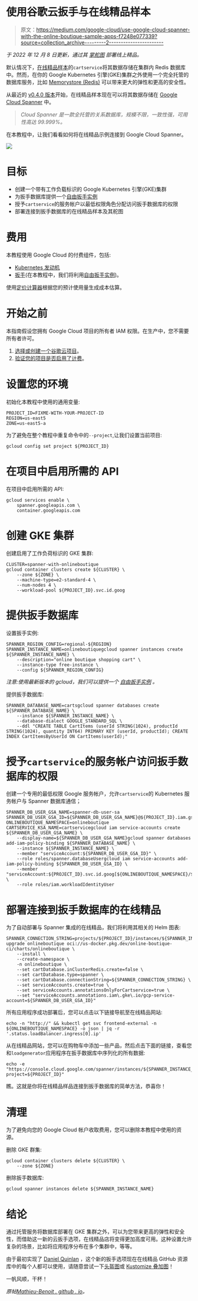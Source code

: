 # 使用谷歌云扳手与在线精品样本

> 原文：<https://medium.com/google-cloud/use-google-cloud-spanner-with-the-online-boutique-sample-apps-f7248e077339?source=collection_archive---------2----------------------->

*于 2022 年 12 月 8 日更新，通过其* [*掌舵图*](/google-cloud/246119e46d53) *部署线上精品。*

默认情况下，[在线精品样本](https://github.com/GoogleCloudPlatform/microservices-demo)的`cartservice`将其数据存储在集群内 Redis 数据库中。然而，在你的 Google Kubernetes 引擎(GKE)集群之外使用一个完全托管的数据库服务，比如 [Memorystore (Redis)](/google-cloud/64b71969318d) 可以带来更大的弹性和更高的安全性。

从最近的 [v0.4.0 版本](https://github.com/GoogleCloudPlatform/microservices-demo/releases/tag/v0.4.0)开始，在线精品样本现在可以将其数据存储在 [Google Cloud Spanner](https://cloud.google.com/spanner) 中。

> *Cloud Spanner 是一款全托管的关系数据库，规模不限，一致性强，可用性高达 99.999%。*

在本教程中，让我们看看如何将在线精品示例连接到 Google Cloud Spanner。

![](img/bf5f3749217883423ee1caac9ae4e212.png)

# 目标

*   创建一个带有工作负载标识的 Google Kubernetes 引擎(GKE)集群
*   为扳手数据库提供一个[自由扳手实例](https://cloud.google.com/blog/products/spanner/try-cloud-spanner-databases)
*   授予`cartservice`的服务帐户以最低权限角色分配访问扳手数据库的权限
*   部署连接到扳手数据库的在线精品样本及其舵图

# 费用

本教程使用 Google Cloud 的付费组件，包括:

*   [Kubernetes 发动机](https://cloud.google.com/kubernetes-engine/pricing)
*   [扳手](https://cloud.google.com/spanner/pricing)(在本教程中，我们将利用[自由扳手实例](https://cloud.google.com/blog/products/spanner/try-cloud-spanner-databases))。

使用[定价计算器](https://cloud.google.com/products/calculator)根据您的预计使用量生成成本估算。

# 开始之前

本指南假设您拥有 Google Cloud 项目的所有者 IAM 权限。在生产中，您不需要所有者许可。

1.  [选择或创建一个谷歌云项目](https://console.cloud.google.com/projectselector2)。
2.  [验证您的项目是否启用了计费](https://cloud.google.com/billing/docs/how-to/modify-project)。

# 设置您的环境

初始化本教程中使用的通用变量:

```
PROJECT_ID=FIXME-WITH-YOUR-PROJECT-ID
REGION=us-east5
ZONE=us-east5-a
```

为了避免在整个教程中重复命令中的`--project`,让我们设置当前项目:

```
gcloud config set project ${PROJECT_ID}
```

# 在项目中启用所需的 API

在项目中启用所需的 API:

```
gcloud services enable \
    spanner.googleapis.com \
    container.googleapis.com
```

# 创建 GKE 集群

创建启用了工作负荷标识的 GKE 集群:

```
CLUSTER=spanner-with-onlineboutique
gcloud container clusters create ${CLUSTER} \
    --zone ${ZONE} \
    --machine-type=e2-standard-4 \
    --num-nodes 4 \
    --workload-pool ${PROJECT_ID}.svc.id.goog
```

# 提供扳手数据库

设置扳手实例:

```
SPANNER_REGION_CONFIG=regional-${REGION}
SPANNER_INSTANCE_NAME=onlineboutiquegcloud spanner instances create ${SPANNER_INSTANCE_NAME} \
    --description="online boutique shopping cart" \
    --instance-type free-instance \
    --config ${SPANNER_REGION_CONFIG}
```

*注意:使用最新版本的 gcloud，我们可以提供一个* [*自由扳手实例*](https://cloud.google.com/blog/products/spanner/try-cloud-spanner-databases) *。*

提供扳手数据库:

```
SPANNER_DATABASE_NAME=cartsgcloud spanner databases create ${SPANNER_DATABASE_NAME} \
    --instance ${SPANNER_INSTANCE_NAME} \
    --database-dialect GOOGLE_STANDARD_SQL \
    --ddl "CREATE TABLE CartItems (userId STRING(1024), productId STRING(1024), quantity INT64) PRIMARY KEY (userId, productId); CREATE INDEX CartItemsByUserId ON CartItems(userId);"
```

# 授予`cartservice`的服务帐户访问扳手数据库的权限

创建一个专用的最低权限 Google 服务帐户，允许`cartservice`的 Kubernetes 服务帐户与 Spanner 数据库通信；

```
SPANNER_DB_USER_GSA_NAME=spanner-db-user-sa
SPANNER_DB_USER_GSA_ID=${SPANNER_DB_USER_GSA_NAME}@${PROJECT_ID}.iam.gserviceaccount.com
ONLINEBOUTIQUE_NAMESPACE=onlineboutique
CARTSERVICE_KSA_NAME=cartservicegcloud iam service-accounts create ${SPANNER_DB_USER_GSA_NAME} \
    --display-name=${SPANNER_DB_USER_GSA_NAME}gcloud spanner databases add-iam-policy-binding ${SPANNER_DATABASE_NAME} \
    --instance ${SPANNER_INSTANCE_NAME} \
    --member "serviceAccount:${SPANNER_DB_USER_GSA_ID}" \
    --role roles/spanner.databaseUsergcloud iam service-accounts add-iam-policy-binding ${SPANNER_DB_USER_GSA_ID} \
    --member "serviceAccount:${PROJECT_ID}.svc.id.goog[${ONLINEBOUTIQUE_NAMESPACE}/${CARTSERVICE_KSA_NAME}]" \
    --role roles/iam.workloadIdentityUser
```

# 部署连接到扳手数据库的在线精品

为了自动部署与 Spanner 集成的在线精品，我们将利用其相关的 Helm 图表:

```
SPANNER_CONNECTION_STRING=projects/${PROJECT_ID}/instances/${SPANNER_INSTANCE_NAME}/databases/${SPANNER_DATABASE_NAME}helm upgrade onlineboutique oci://us-docker.pkg.dev/online-boutique-ci/charts/onlineboutique \
    --install \
    --create-namespace \
    -n onlineboutique \
    --set cartDatabase.inClusterRedis.create=false \
    --set cartDatabase.type=spanner \
    --set cartDatabase.connectionString=${SPANNER_CONNECTION_STRING} \
    --set serviceAccounts.create=true \
    --set serviceAccounts.annotationsOnlyForCartservice=true \
    --set "serviceAccounts.annotations.iam\.gke\.io/gcp-service-account=${SPANNER_DB_USER_GSA_ID}"
```

所有应用程序成功部署后，您可以点击以下链接导航至在线精品网站:

```
echo -n "http://" && kubectl get svc frontend-external -n ${ONLINEBOUTIQUE_NAMESPACE} -o json | jq -r '.status.loadBalancer.ingress[0].ip'
```

从在线精品网站，您可以在购物车中添加一些产品，然后点击下面的链接，查看您和`loadgenerator`应用程序在扳手数据库中序列化的所有数据:

```
echo -e "https://console.cloud.google.com/spanner/instances/${SPANNER_INSTANCE_NAME}/databases/${SPANNER_DATABASE_NAME}/tables/CartItems/details/data?project=${PROJECT_ID}"
```

瞧。这就是你将在线精品样品连接到扳手数据库的简单方法，恭喜你！

# 清理

为了避免向您的 Google Cloud 帐户收取费用，您可以删除本教程中使用的资源。

删除 GKE 群集:

```
gcloud container clusters delete ${CLUSTER} \
    --zone ${ZONE}
```

删除扳手数据库:

```
gcloud spanner instances delete ${SPANNER_INSTANCE_NAME}
```

# 结论

通过托管服务将数据库部署在 GKE 集群之外，可以为您带来更高的弹性和安全性，而借助这一新的云扳手选项，在线精品店将变得更加高度可用。这种设置允许复杂的场景，比如将应用程序分布在多个集群中，等等。

由于最初实现了 [Daniel Quinlan](https://www.linkedin.com/in/%F0%9F%8C%8Ddaniel-quinlan-51126016/) ，这个新的扳手选项现在在线精品 GitHub 资源库中的每个人都可以使用，请随意尝试一下[头盔图](https://github.com/GoogleCloudPlatform/microservices-demo/blob/main/helm-chart/values.yaml#L109)或 [Kustomize 叠加图](https://github.com/GoogleCloudPlatform/microservices-demo/tree/main/kustomize/components/spanner)！

一帆风顺，干杯！

*原帖*[*Mathieu-Benoit . github . io*](https://mathieu-benoit.github.io/)*。*